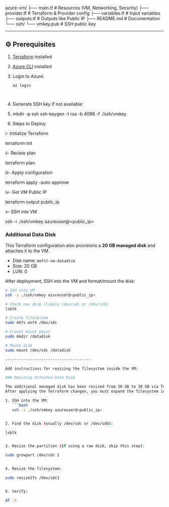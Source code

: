 azure-vm/
├── main.tf # Resources (VM, Networking, Security)
├── provider.tf # Terraform & Provider config
├── variables.tf # Input variables
├── outputs.tf # Outputs like Public IP
├── README.md # Documentation
└── ssh/
└── vmkey.pub # SSH public key


---

## ⚙️ Prerequisites
1. [Terraform](https://developer.hashicorp.com/terraform/downloads) installed  
2. [Azure CLI](https://learn.microsoft.com/en-us/cli/azure/install-azure-cli) installed  
3. Login to Azure:
   ```bash
   az login




3. Generate SSH key if not available:

4. mkdir -p ssh
   ssh-keygen -t rsa -b 4096 -f ./ssh/vmkey

5.  Steps to Deploy

i- Initialize Terraform

terraform init


ii- Review plan

terraform plan


iii- Apply configuration

terraform apply -auto-approve


iv- Get VM Public IP

terraform output public_ip


v- SSH into VM

ssh -i ./ssh/vmkey azureuser@<public_ip>




### Additional Data Disk
This Terraform configuration also provisions a **20 GB managed disk** and attaches it to the VM.

- Disk name: `mmfsl-vm-datadisk`
- Size: 20 GB
- LUN: 0

After deployment, SSH into the VM and format/mount the disk:

```bash
# SSH into VM
ssh -i ./ssh/vmkey azureuser@<public_ip>

# Check new disk (likely /dev/sdc or /dev/sdb)
lsblk

# Create filesystem
sudo mkfs.ext4 /dev/sdc

# Create mount point
sudo mkdir /datadisk

# Mount disk
sudo mount /dev/sdc /datadisk

--------------------------------------

Add instructions for resizing the filesystem inside the VM:

### Resizing Attached Data Disk

The additional managed disk has been resized from 20 GB to 30 GB via Terraform.  
After applying the Terraform changes, you must expand the filesystem inside the VM.

1. SSH into the VM:
   ```bash
   ssh -i ./ssh/vmkey azureuser@<public_ip>


2. Find the disk (usually /dev/sdc or /dev/sdb):

lsblk


3. Resize the partition (if using a raw disk, skip this step):

sudo growpart /dev/sdc 1


4. Resize the filesystem:

sudo resize2fs /dev/sdc1


5. Verify:

df -h